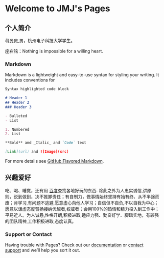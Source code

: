 # Welcome to JMJ's Pages
## 个人简介
蒋旻炅,男，杭州电子科技大学学生。

座右铭：Nothing is impossible for a willing heart. 

### Markdown

Markdown is a lightweight and easy-to-use syntax for styling your writing. It includes conventions for

```markdown
Syntax highlighted code block

# Header 1
## Header 2
### Header 3

- Bulleted
- List

1. Numbered
2. List

**Bold** and _Italic_ and `Code` text

[Link](url) and ![Image](src)
```

For more details see [GitHub Flavored Markdown](https://guides.github.com/features/mastering-markdown/).

## 兴趣爱好

吃、喝、睡觉，还有用 [百度](https://www.baidu.com)查找各地好玩的东西. 除此之外为人忠实诚信,讲原则，说到做到，决不推卸责任；有自制力，做事情始终坚持有始有终，从不半途而废；肯学习,有问题不逃避,愿意虚心向他人学习；自信但不自负,不以自我为中心；愿意以谦虚态度赞扬接纳优越者,权威者；会用100%的热情和精力投入到工作中；平易近人。为人诚恳,性格开朗,积极进取,适应力强、勤奋好学、脚踏实地，有较强的团队精神,工作积极进取,态度认真。
### Support or Contact

Having trouble with Pages? Check out our [documentation](https://help.github.com/categories/github-pages-basics/) or [contact support](https://github.com/contact) and we’ll help you sort it out.
